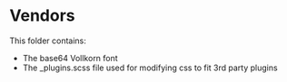 # Vendors

This folder contains:

- The base64 Vollkorn font
- The \_plugins.scss file used for modifying css to fit 3rd party plugins

